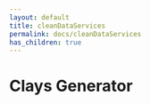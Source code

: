 ```yaml
---
layout: default
title: cleanDataServices
permalink: docs/cleanDataServices
has_children: true
---
```



# Clays Generator

